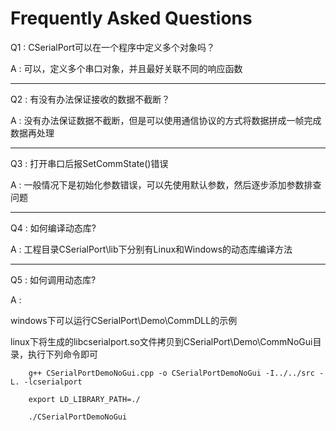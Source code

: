 # Frequently Asked Questions


Q1 : CSerialPort可以在一个程序中定义多个对象吗？

A : 可以，定义多个串口对象，并且最好关联不同的响应函数

---

Q2 : 有没有办法保证接收的数据不截断？

A : 没有办法保证数据不截断，但是可以使用通信协议的方式将数据拼成一帧完成数据再处理

---

Q3 : 打开串口后报SetCommState()错误

A : 一般情况下是初始化参数错误，可以先使用默认参数，然后逐步添加参数排查问题

---

Q4 : 如何编译动态库?

A : 工程目录CSerialPort\lib下分别有Linux和Windows的动态库编译方法

---

Q5 : 如何调用动态库?

A : 

windows下可以运行CSerialPort\Demo\CommDLL的示例

linux下将生成的libcserialport.so文件拷贝到CSerialPort\Demo\CommNoGui目录，执行下列命令即可

```
    g++ CSerialPortDemoNoGui.cpp -o CSerialPortDemoNoGui -I../../src -L. -lcserialport

    export LD_LIBRARY_PATH=./

    ./CSerialPortDemoNoGui
```


